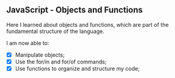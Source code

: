 ## JavaScript - Objects and Functions

Here I learned about objects and functions, which are part of the fundamental structure of the language.

I am now able to:
- [x] Manipulate objects;
- [x] Use the for/in and for/of commands;
- [x] Use functions to organize and structure my code;